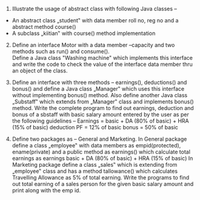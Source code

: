 1. Illustrate the usage of abstract class with following Java classes – 
  - An abstract class „student‟ with data member roll no, reg no and a abstract method course() 
  - A subclass „kiitian‟ with course() method implementation 
2. Define an interface Motor with a data member –capacity and two methods such as run() and consume().  
    Define a Java class "Washing machine" which implements this interface and write the code to check the value of the interface data member thru an object of the class. 
3. Define an interface with three methods – earnings(), deductions() and bonus() and define a Java class „Manager‟ which uses this interface without implementing bonus() method. Also define another Java class „Substaff‟ which extends from „Manager‟ class and implements bonus() method. Write the complete program to find out earnings, deduction and bonus of a sbstaff with basic salary amount entered by the user as per the following guidelines – 
Earnings = basic + DA (80% of basic) + HRA (15% of basic) 
deduction PF = 12% of basic 
bonus = 50% of basic

4.  Define two packages as – General and Marketing. In General package define a class „employee‟ with data members as empid(protected), ename(private) and a public method as earnings() which calculate total earnings as earnings basic + DA (80% of basic) + HRA (15% of basic) In Marketing package define a class „sales‟ which is extending from „employee‟ class and has a method tallowance() which calculates Travelling Allowance as 5% of total earning. Write the programs to find out total earning of a sales person for the given basic salary amount and print along with the emp id.
